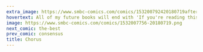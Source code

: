 ```yaml
---
extra_image: https://www.smbc-comics.com/comics/153200792420180719after.png
hovertext: All of my future books will end with 'If you're reading this when I'm dead, eat shit.'
image: https://www.smbc-comics.com/comics/1532007756-20180719.png
next_comic: the-best
prev_comic: consensus
title: Chorus
---
```


